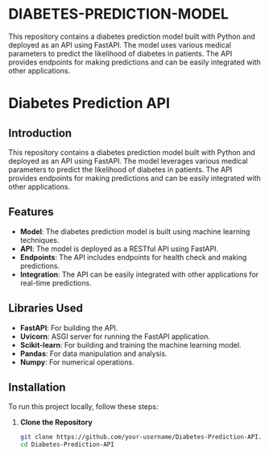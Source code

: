 # DIABETES-PREDICTION-MODEL
This repository contains a diabetes prediction model built with Python and deployed as an API using FastAPI. The model uses various medical parameters to predict the likelihood of diabetes in patients. The API provides endpoints for making predictions and can be easily integrated with other applications.

# Diabetes Prediction API

## Introduction

This repository contains a diabetes prediction model built with Python and deployed as an API using FastAPI. The model leverages various medical parameters to predict the likelihood of diabetes in patients. The API provides endpoints for making predictions and can be easily integrated with other applications.

## Features

- **Model**: The diabetes prediction model is built using machine learning techniques.
- **API**: The model is deployed as a RESTful API using FastAPI.
- **Endpoints**: The API includes endpoints for health check and making predictions.
- **Integration**: The API can be easily integrated with other applications for real-time predictions.

## Libraries Used

- **FastAPI**: For building the API.
- **Uvicorn**: ASGI server for running the FastAPI application.
- **Scikit-learn**: For building and training the machine learning model.
- **Pandas**: For data manipulation and analysis.
- **Numpy**: For numerical operations.

## Installation

To run this project locally, follow these steps:

1. **Clone the Repository**

   ```bash
   git clone https://github.com/your-username/Diabetes-Prediction-API.git
   cd Diabetes-Prediction-API
